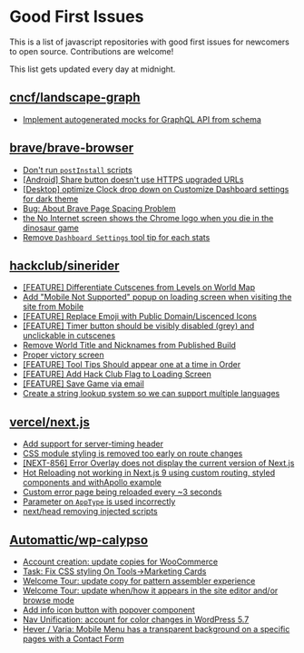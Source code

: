 # Good First Issues

This is a list of javascript repositories with good first issues for newcomers to open source. Contributions are welcome!

This list gets updated every day at midnight.

## [cncf/landscape-graph](https://github.com/cncf/landscape-graph)

- [Implement autogenerated mocks for GraphQL API from schema](https://github.com/cncf/landscape-graph/issues/103)

## [brave/brave-browser](https://github.com/brave/brave-browser)

- [Don't run `postInstall` scripts](https://github.com/brave/brave-browser/issues/28419)
- [[Android] Share button doesn't use HTTPS upgraded URLs](https://github.com/brave/brave-browser/issues/11383)
- [[Desktop] optimize Clock drop down on Customize Dashboard settings for dark theme ](https://github.com/brave/brave-browser/issues/12060)
- [Bug: About Brave Page Spacing Problem](https://github.com/brave/brave-browser/issues/13286)
- [the No Internet screen shows the Chrome logo when you die in the dinosaur game](https://github.com/brave/brave-browser/issues/17124)
- [Remove `Dashboard Settings` tool tip for each stats](https://github.com/brave/brave-browser/issues/6084)

## [hackclub/sinerider](https://github.com/hackclub/sinerider)

- [[FEATURE] Differentiate Cutscenes from Levels on World Map](https://github.com/hackclub/sinerider/issues/218)
- [Add "Mobile Not Supported" popup on loading screen when visiting the site from Mobile](https://github.com/hackclub/sinerider/issues/186)
- [[FEATURE] Replace Emoji with Public Domain/Liscenced Icons](https://github.com/hackclub/sinerider/issues/201)
- [[FEATURE] Timer button should be visibly disabled (grey) and unclickable in cutscenes](https://github.com/hackclub/sinerider/issues/266)
- [Remove World Title and Nicknames from Published Build](https://github.com/hackclub/sinerider/issues/197)
- [Proper victory screen](https://github.com/hackclub/sinerider/issues/64)
- [[FEATURE] Tool Tips Should appear one at a time in Order](https://github.com/hackclub/sinerider/issues/206)
- [[FEATURE] Add Hack Club Flag to Loading Screen](https://github.com/hackclub/sinerider/issues/208)
- [[FEATURE] Save Game via email](https://github.com/hackclub/sinerider/issues/242)
- [Create a string lookup system so we can support multiple languages](https://github.com/hackclub/sinerider/issues/128)

## [vercel/next.js](https://github.com/vercel/next.js)

- [Add support for server-timing header](https://github.com/vercel/next.js/issues/12382)
- [CSS module styling is removed too early on route changes](https://github.com/vercel/next.js/issues/17464)
- [[NEXT-856] Error Overlay does not display the current version of Next.js](https://github.com/vercel/next.js/issues/47124)
- [Hot Reloading not working in Next.js 9 using custom routing, styled components and withApollo example](https://github.com/vercel/next.js/issues/16449)
- [Custom error page being reloaded every ~3 seconds](https://github.com/vercel/next.js/issues/10024)
- [Parameter on `AppType` is used incorrectly](https://github.com/vercel/next.js/issues/42846)
- [next/head removing injected scripts](https://github.com/vercel/next.js/issues/11012)

## [Automattic/wp-calypso](https://github.com/Automattic/wp-calypso)

- [Account creation: update copies for WooCommerce](https://github.com/Automattic/wp-calypso/issues/74148)
- [Task: Fix CSS styling On Tools->Marketing Cards](https://github.com/Automattic/wp-calypso/issues/68761)
- [Welcome Tour: update copy for pattern assembler experience](https://github.com/Automattic/wp-calypso/issues/74089)
- [Welcome Tour: update when/how it appears in the site editor and/or browse mode](https://github.com/Automattic/wp-calypso/issues/72533)
- [Add info icon button with popover component](https://github.com/Automattic/wp-calypso/issues/45449)
- [Nav Unification: account for color changes in WordPress 5.7](https://github.com/Automattic/wp-calypso/issues/49517)
- [Hever / Varia: Mobile Menu has a transparent background on a specific pages with a Contact Form](https://github.com/Automattic/wp-calypso/issues/72288)

